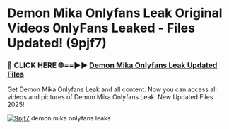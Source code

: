 # Demon Mika Onlyfans Leak Original Videos 0nlyFans Leaked - Files Updated! (9pjf7)

<h3>🔴 CLICK HERE 🌐==►► <a href="https://best4dudes.click/HH4t6V" rel="nofollow">Demon Mika Onlyfans Leak Updated Files</a></h3>

Get Demon Mika Onlyfans Leak and all content. Now you can access all videos and pictures of Demon Mika Onlyfans Leak. New Updated Files 2025!

[![9pjf7](https://github.com/user-attachments/assets/8c521d6e-e6e3-4a75-9320-d58ab9d79d5b)](https://best4dudes.click/HH4t6V)
demon mika onlyfans leaks